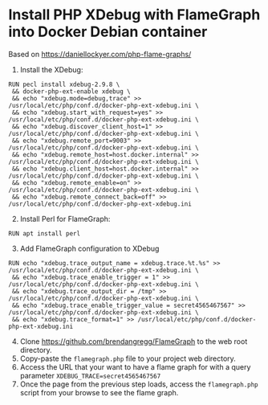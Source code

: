 # Install PHP XDebug with FlameGraph into Docker Debian container

Based on https://daniellockyer.com/php-flame-graphs/

1. Install the XDebug:

```Docker
RUN pecl install xdebug-2.9.8 \
 && docker-php-ext-enable xdebug \
 && echo "xdebug.mode=debug,trace" >> /usr/local/etc/php/conf.d/docker-php-ext-xdebug.ini \
 && echo "xdebug.start_with_request=yes" >> /usr/local/etc/php/conf.d/docker-php-ext-xdebug.ini \
 && echo "xdebug.discover_client_host=1" >> /usr/local/etc/php/conf.d/docker-php-ext-xdebug.ini \
 && echo "xdebug.remote_port=9003" >> /usr/local/etc/php/conf.d/docker-php-ext-xdebug.ini \
 && echo "xdebug.remote_host=host.docker.internal" >> /usr/local/etc/php/conf.d/docker-php-ext-xdebug.ini \
 && echo "xdebug.client_host=host.docker.internal" >> /usr/local/etc/php/conf.d/docker-php-ext-xdebug.ini \
 && echo "xdebug.remote_enable=on" >> /usr/local/etc/php/conf.d/docker-php-ext-xdebug.ini \
 && echo "xdebug.remote_connect_back=off" >> /usr/local/etc/php/conf.d/docker-php-ext-xdebug.ini
```

2. Install Perl for FlameGraph:

```Docker
RUN apt install perl
```

3. Add FlameGraph configuration to XDebug

```Docker
RUN echo "xdebug.trace_output_name = xdebug.trace.%t.%s" >> /usr/local/etc/php/conf.d/docker-php-ext-xdebug.ini \
 && echo "xdebug.trace_enable_trigger = 1" >> /usr/local/etc/php/conf.d/docker-php-ext-xdebug.ini \
 && echo "xdebug.trace_output_dir = /tmp" >> /usr/local/etc/php/conf.d/docker-php-ext-xdebug.ini \
 && echo "xdebug.trace_enable_trigger_value = secret4565467567" >> /usr/local/etc/php/conf.d/docker-php-ext-xdebug.ini \
 && echo "xdebug.trace_format=1" >> /usr/local/etc/php/conf.d/docker-php-ext-xdebug.ini
```

4. Clone https://github.com/brendangregg/FlameGraph to the web root directory.
5. Copy-paste the `flamegraph.php` file to your project web directory.
6. Access the URL that your want to have a flame graph for with a query parameter `XDEBUG_TRACE=secret4565467567`
7. Once the page from the previous step loads, access the `flamegraph.php` script from your browse to see the flame graph.

